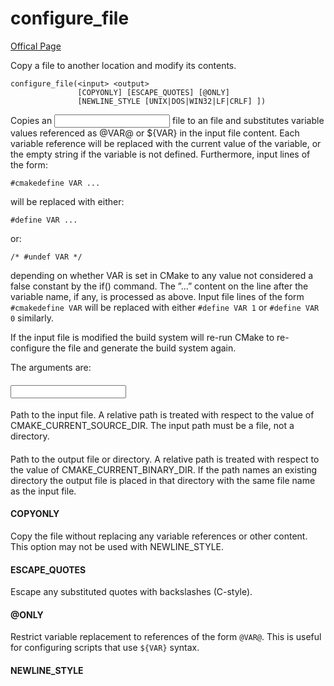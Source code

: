 # configure_file
[Offical Page](https://cmake.org/cmake/help/latest/command/configure_file.html)

Copy a file to another location and modify its contents.
```
configure_file(<input> <output>
               [COPYONLY] [ESCAPE_QUOTES] [@ONLY]
               [NEWLINE_STYLE [UNIX|DOS|WIN32|LF|CRLF] ])
```
Copies an <input> file to an <output> file and substitutes variable values referenced as @VAR@ or ${VAR} in the input file content. Each variable reference will be replaced with the current value of the variable, or the empty string if the variable is not defined. Furthermore, input lines of the form:
```
#cmakedefine VAR ...
```
will be replaced with either:
```
#define VAR ...
```
or:
```
/* #undef VAR */
```
depending on whether VAR is set in CMake to any value not considered a false constant by the if() command.
The ”...” content on the line after the variable name, if any, is processed as above.
Input file lines of the form `#cmakedefine VAR` will be replaced with either `#define VAR 1` or `#define VAR 0` similarly.

If the input file is modified the build system will re-run CMake to re-configure the file and generate the build system again.

The arguments are:

#### <input>
Path to the input file. A relative path is treated with respect to the value of CMAKE_CURRENT_SOURCE_DIR. The input path must be a file, not a directory.
#### <output>
Path to the output file or directory. A relative path is treated with respect to the value of CMAKE_CURRENT_BINARY_DIR. If the path names an existing directory the output file is placed in that directory with the same file name as the input file.
#### COPYONLY
Copy the file without replacing any variable references or other content. This option may not be used with NEWLINE_STYLE.
#### ESCAPE_QUOTES
Escape any substituted quotes with backslashes (C-style).
#### @ONLY
Restrict variable replacement to references of the form `@VAR@`. This is useful for configuring scripts that use `${VAR}` syntax.
#### NEWLINE_STYLE <style>
Specify the newline style for the output file.
Specify `UNIX` or `LF` for `\n` newlines, or specify `DOS`, `WIN32`, or `CRLF` for `\r\n` newlines.
This option may not be used with `COPYONLY`.

# Example
Consider a source tree containing a `foo.h.in` file:
```
#cmakedefine FOO_ENABLE
#cmakedefine FOO_STRING "@FOO_STRING@"
```
An adjacent `CMakeLists.txt` may use `configure_file` to configure the header:
```
option(FOO_ENABLE "Enable Foo" ON)
if(FOO_ENABLE)
  set(FOO_STRING "foo")
endif()
configure_file(foo.h.in foo.h @ONLY)
```
This creates a `foo.h` in the build directory corresponding to this source directory.
If the `FOO_ENABLE` option is on, the configured file will contain:
```
#define FOO_ENABLE
#define FOO_STRING "foo"
```
Otherwise it will contain:
```
/* #undef FOO_ENABLE */
/* #undef FOO_STRING */
```
One may then use the `include_directories()` command to specify the output directory as an include directory:
```
include_directories(${CMAKE_CURRENT_BINARY_DIR})
```
so that sources may include the header as `#include <foo.h>`.
